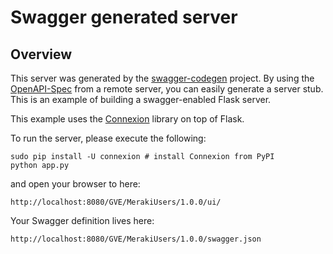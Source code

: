 # Swagger generated server

## Overview
This server was generated by the [swagger-codegen](https://github.com/swagger-api/swagger-codegen) project. By using the
[OpenAPI-Spec](https://github.com/swagger-api/swagger-core/wiki) from a remote server, you can easily generate a server stub.  This
is an example of building a swagger-enabled Flask server.

This example uses the [Connexion](https://github.com/zalando/connexion) library on top of Flask.

To run the server, please execute the following:

```
sudo pip install -U connexion # install Connexion from PyPI
python app.py
```

and open your browser to here:

```
http://localhost:8080/GVE/MerakiUsers/1.0.0/ui/
```

Your Swagger definition lives here:

```
http://localhost:8080/GVE/MerakiUsers/1.0.0/swagger.json
```

